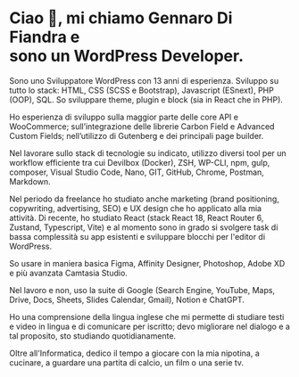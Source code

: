 # Ciao 👋, mi chiamo Gennaro Di Fiandra e <br>sono un WordPress Developer.

Sono uno Sviluppatore WordPress con 13 anni di esperienza. Sviluppo su tutto lo stack: HTML, CSS (SCSS e Bootstrap), Javascript (ESnext), PHP (OOP), SQL. So sviluppare theme, plugin e block (sia in React che in PHP).

Ho esperienza di sviluppo sulla maggior parte delle core API e WooCommerce; sull’integrazione delle librerie Carbon Field e Advanced Custom Fields; nell’utilizzo di Gutenberg e dei principali page builder.

Nel lavorare sullo stack di tecnologie su indicato, utilizzo diversi tool per un workflow efficiente tra cui Devilbox (Docker), ZSH, WP-CLI, npm, gulp, composer, Visual Studio Code, Nano, GIT, GitHub, Chrome, Postman, Markdown.

Nel periodo da freelance ho studiato anche marketing (brand positioning, copywriting, advertising, SEO) e UX design che ho applicato alla mia attività. Di recente, ho studiato React (stack React 18, React Router 6, Zustand, Typescript, Vite) e al momento sono in grado si svolgere task di bassa complessità su app esistenti e sviluppare blocchi per l'editor di WordPress.

So usare in maniera basica Figma, Affinity Designer, Photoshop, Adobe XD e più avanzata Camtasia Studio.

Nel lavoro e non, uso la suite di Google (Search Engine, YouTube, Maps, Drive, Docs, Sheets, Slides Calendar, Gmail), Notion e ChatGPT.

Ho una comprensione della lingua inglese che mi permette di studiare testi e video in lingua e di comunicare per iscritto; devo migliorare nel dialogo e a tal proposito, sto studiando quotidianamente.

Oltre all'Informatica, dedico il tempo a giocare con la mia nipotina, a cucinare, a guardare una partita di calcio, un film o una serie tv.
